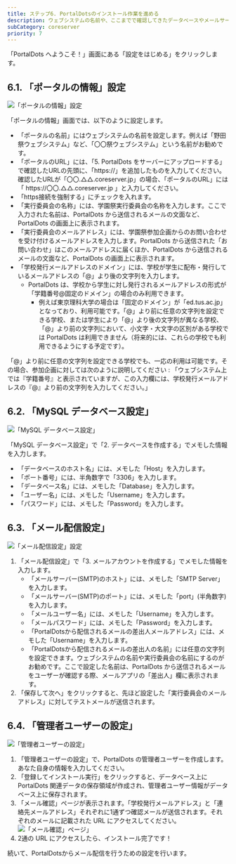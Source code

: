 ```yaml
---
title: ステップ6. PortalDotsのインストール作業を進める
description: ウェブシステムの名前や、ここまでで確認してきたデータベースやメールサーバーの設定を行います。
subCategory: coreserver
priority: 7
---
```


「PortalDots へようこそ！」画面にある「設定をはじめる」をクリックします。

## 6.1. 「ポータルの情報」設定

![「ポータルの情報」設定](/docs-images/setup-installer-step1.png)

「ポータルの情報」画面では、以下のように設定します。

- 「ポータルの名前」にはウェブシステムの名前を設定します。例えば「野田祭ウェブシステム」など、「〇〇祭ウェブシステム」という名前がお勧めです。
- 「ポータルのURL」には、「5. PortalDots をサーバーにアップロードする」で確認したURLの先頭に、「https://」を追加したものを入力してください。確認したURLが「〇〇.△△.coreserver.jp」の場合、「ポータルのURL」には「 https://〇〇.△△.coreserver.jp 」と入力してください。
- 「https接続を強制する」にチェックを入れます。
- 「実行委員会の名称」には、学園祭実行委員会の名称を入力します。ここで入力された名前は、PortalDots から送信されるメールの文面など、PortalDots の画面上に表示されます。
- 「実行委員会のメールアドレス」には、学園祭参加企画からのお問い合わせを受け付けるメールアドレスを入力します。PortalDots から送信された「お問い合わせ」はこのメールアドレスに届くほか、PortalDots から送信されるメールの文面など、PortalDots の画面上に表示されます。
- 「学校発行メールアドレスのドメイン」には、学校が学生に配布・発行しているメールアドレスの「@」より後の文字列を入力します。
    - PortalDots は、学校から学生に対し発行されるメールアドレスの形式が「学籍番号@固定のドメイン」の場合のみ利用できます。
        - 例えば東京理科大学の場合は「固定のドメイン」が「ed.tus.ac.jp」となっており、利用可能です。「@」より前に任意の文字列を設定できる学校、または学生により「@」より後の文字列が異なる学校、「@」より前の文字列において、小文字・大文字の区別がある学校では PortalDots は利用できません（将来的には、これらの学校でも利用できるようにする予定です）。

<docs-alert type="info">
  「@」より前に任意の文字列を設定できる学校でも、一応の利用は可能です。その場合、参加企画に対しては次のように説明してください : 「ウェブシステム上では『学籍番号』と表示されていますが、この入力欄には、学校発行メールアドレスの『@』より前の文字列を入力してください。」
</docs-alert>

## 6.2. 「MySQL データベース設定」

![「MySQL データベース設定」](/docs-images/setup-installer-step2.png)

「MySQL データベース設定」で「2. データベースを作成する」でメモした情報を入力します。

- 「データベースのホスト名」には、メモした「Host」を入力します。
- 「ポート番号」には、半角数字で「3306」を入力します。
- 「データベース名」には、メモした「Database」を入力します。
- 「ユーザー名」には、メモした「Username」を入力します。
- 「パスワード」には、メモした「Password」を入力します。

## 6.3. 「メール配信設定」

![「メール配信設定」設定](/docs-images/setup-installer-step3.png)

1. 「メール配信設定」で「3. メールアカウントを作成する」でメモした情報を入力します。
    - 「メールサーバー(SMTP)のホスト」には、メモした「SMTP Server」を入力します。
    - 「メールサーバー(SMTP)のポート」には、メモした「port」(半角数字)を入力します。
    - 「メールユーザー名」には、メモした「Username」を入力します。
    - 「メールパスワード」には、メモした「Password」を入力します。
    - 「PortalDotsから配信されるメールの差出人メールアドレス」には、メモした「Username」を入力します。
    - 「PortalDotsから配信されるメールの差出人の名前」には任意の文字列を設定できます。ウェブシステムの名前や実行委員会の名前にするのがお勧めです。ここで設定した名前は、PortalDots から送信されるメールをユーザーが確認する際、メールアプリの「差出人」欄に表示されます。
2. 「保存して次へ」をクリックすると、先ほど設定した「実行委員会のメールアドレス」に対してテストメールが送信されます。

## 6.4. 「管理者ユーザーの設定」

![「管理者ユーザーの設定」](/docs-images/setup-installer-step4.png)

1. 「管理者ユーザーの設定」で、PortalDots の管理者ユーザーを作成します。あなた自身の情報を入力してください。
2. 「登録してインストール実行」をクリックすると、データベース上に PortalDots 関連データの保存領域が作成され、管理者ユーザー情報がデータベース上に保存されます。
3. 「メール確認」ページが表示されます。「学校発行メールアドレス」と「連絡先メールアドレス」それぞれに1通ずつ確認メールが送信されます。それぞれのメールに記載された URL にアクセスしてください。
    ![「メール確認」ページ」](/docs-images/setup-installer-done.png)
4. 2通の URL にアクセスしたら、インストール完了です！

続いて、PortalDotsからメール配信を行うための設定を行います。
